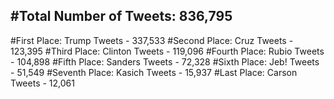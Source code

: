#Total Number of Tweets: 836,795 
---
#First Place: Trump Tweets - 337,533
#Second Place: Cruz Tweets - 123,395
#Third Place: Clinton Tweets - 119,096
#Fourth Place: Rubio Tweets - 104,898
#Fifth Place: Sanders Tweets - 72,328
#Sixth Place: Jeb! Tweets - 51,549
#Seventh Place: Kasich Tweets - 15,937
#Last Place: Carson Tweets - 12,061

